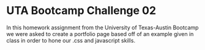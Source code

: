 # UTA Bootcamp Challenge 02

In this homework assignment from the University of Texas-Austin Bootcamp we were asked to create a portfolio page based off of an example given in class in order to hone our .css and javascript skills. 
